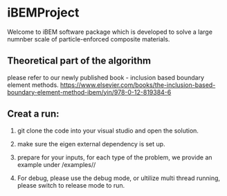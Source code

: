 # iBEMProject

Welcome to iBEM software package which is developed to solve a large numnber scale of particle-enforced composite materials.

## Theoretical part of the algorithm 

please refer to our newly published book - inclusion based boundary element methods.
https://www.elsevier.com/books/the-inclusion-based-boundary-element-method-ibem/yin/978-0-12-819384-6

## Creat a run:

1. git clone the code into your visual studio and open the solution.

2. make sure the eigen external dependency is set up.

3. prepare for your inputs, for each type of the problem, we provide an example under /examples/<problem type>/

4. For debug, please use the debug mode, or ultilize multi thread running, please switch to release mode to run.
